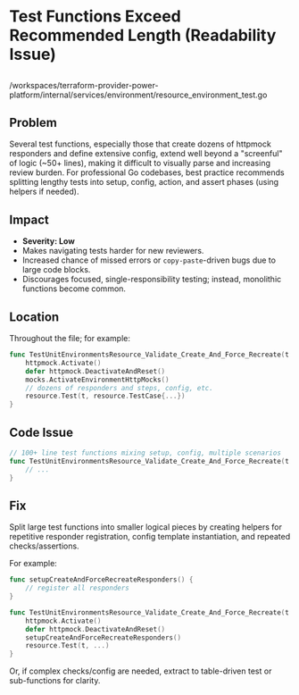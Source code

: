 # Test Functions Exceed Recommended Length (Readability Issue)

##

/workspaces/terraform-provider-power-platform/internal/services/environment/resource_environment_test.go

## Problem

Several test functions, especially those that create dozens of httpmock responders and define extensive config, extend well beyond a "screenful" of logic (~50+ lines), making it difficult to visually parse and increasing review burden. For professional Go codebases, best practice recommends splitting lengthy tests into setup, config, action, and assert phases (using helpers if needed).

## Impact

- **Severity: Low**
- Makes navigating tests harder for new reviewers.
- Increased chance of missed errors or `copy-paste`-driven bugs due to large code blocks.
- Discourages focused, single-responsibility testing; instead, monolithic functions become common.

## Location

Throughout the file; for example:

```go
func TestUnitEnvironmentsResource_Validate_Create_And_Force_Recreate(t *testing.T) {
    httpmock.Activate()
    defer httpmock.DeactivateAndReset()
    mocks.ActivateEnvironmentHttpMocks()
    // dozens of responders and steps, config, etc.
    resource.Test(t, resource.TestCase{...})
}
```

## Code Issue

```go
// 100+ line test functions mixing setup, config, multiple scenarios
func TestUnitEnvironmentsResource_Validate_Create_And_Force_Recreate(t *testing.T) {
    // ...
}
```

## Fix

Split large test functions into smaller logical pieces by creating helpers for repetitive responder registration, config template instantiation, and repeated checks/assertions.

For example:

```go
func setupCreateAndForceRecreateResponders() {
    // register all responders
}

func TestUnitEnvironmentsResource_Validate_Create_And_Force_Recreate(t *testing.T) {
    httpmock.Activate()
    defer httpmock.DeactivateAndReset()
    setupCreateAndForceRecreateResponders()
    resource.Test(t, ...)
}
```

Or, if complex checks/config are needed, extract to table-driven test or sub-functions for clarity.
